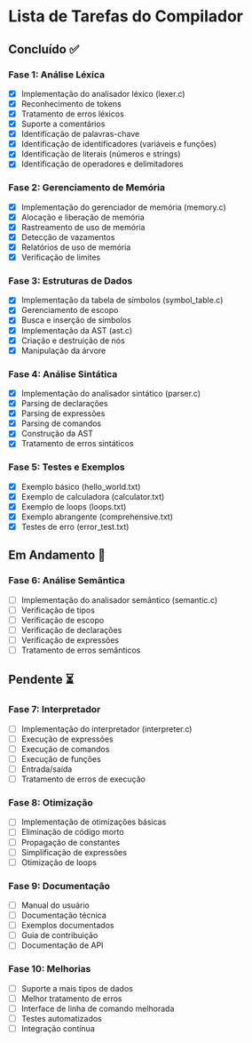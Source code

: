 # Lista de Tarefas do Compilador

## Concluído ✅

### Fase 1: Análise Léxica
- [x] Implementação do analisador léxico (lexer.c)
- [x] Reconhecimento de tokens
- [x] Tratamento de erros léxicos
- [x] Suporte a comentários
- [x] Identificação de palavras-chave
- [x] Identificação de identificadores (variáveis e funções)
- [x] Identificação de literais (números e strings)
- [x] Identificação de operadores e delimitadores

### Fase 2: Gerenciamento de Memória
- [x] Implementação do gerenciador de memória (memory.c)
- [x] Alocação e liberação de memória
- [x] Rastreamento de uso de memória
- [x] Detecção de vazamentos
- [x] Relatórios de uso de memória
- [x] Verificação de limites

### Fase 3: Estruturas de Dados
- [x] Implementação da tabela de símbolos (symbol_table.c)
- [x] Gerenciamento de escopo
- [x] Busca e inserção de símbolos
- [x] Implementação da AST (ast.c)
- [x] Criação e destruição de nós
- [x] Manipulação da árvore

### Fase 4: Análise Sintática
- [x] Implementação do analisador sintático (parser.c)
- [x] Parsing de declarações
- [x] Parsing de expressões
- [x] Parsing de comandos
- [x] Construção da AST
- [x] Tratamento de erros sintáticos

### Fase 5: Testes e Exemplos
- [x] Exemplo básico (hello_world.txt)
- [x] Exemplo de calculadora (calculator.txt)
- [x] Exemplo de loops (loops.txt)
- [x] Exemplo abrangente (comprehensive.txt)
- [x] Testes de erro (error_test.txt)

## Em Andamento 🚧

### Fase 6: Análise Semântica
- [ ] Implementação do analisador semântico (semantic.c)
- [ ] Verificação de tipos
- [ ] Verificação de escopo
- [ ] Verificação de declarações
- [ ] Verificação de expressões
- [ ] Tratamento de erros semânticos

## Pendente ⏳

### Fase 7: Interpretador
- [ ] Implementação do interpretador (interpreter.c)
- [ ] Execução de expressões
- [ ] Execução de comandos
- [ ] Execução de funções
- [ ] Entrada/saída
- [ ] Tratamento de erros de execução

### Fase 8: Otimização
- [ ] Implementação de otimizações básicas
- [ ] Eliminação de código morto
- [ ] Propagação de constantes
- [ ] Simplificação de expressões
- [ ] Otimização de loops

### Fase 9: Documentação
- [ ] Manual do usuário
- [ ] Documentação técnica
- [ ] Exemplos documentados
- [ ] Guia de contribuição
- [ ] Documentação de API

### Fase 10: Melhorias
- [ ] Suporte a mais tipos de dados
- [ ] Melhor tratamento de erros
- [ ] Interface de linha de comando melhorada
- [ ] Testes automatizados
- [ ] Integração contínua
